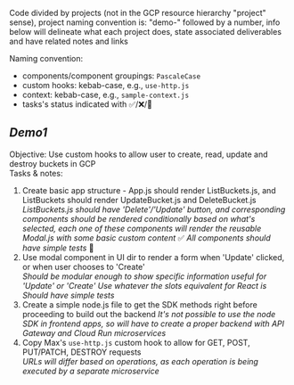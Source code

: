 Code divided by projects (not in the GCP resource hierarchy "project" sense), project naming convention is: "demo-" followed by a number, info below will delineate what each project does, state associated deliverables and have related notes and links

Naming convention:

- components/component groupings: `PascaleCase`
- custom hooks: kebab-case, e.g., `use-http.js`
- context: kebab-case, e.g., `sample-context.js`
- tasks's status indicated with ✅/❌/🚧

## _Demo1_

Objective: Use custom hooks to allow user to create, read, update and destroy buckets in GCP\
Tasks & notes:

1. Create basic app structure - App.js should render ListBuckets.js, and ListBuckets should render UpdateBucket.js and DeleteBucket.js\
   _ListBuckets.js should have 'Delete'/'Update' button, and corresponding components should be rendered conditionally based on what's selected, each one of these components will render the reusable Modal.js with some basic custom content_ ✅
   _All components should have simple tests_ 🚧
2. Use modal component in UI dir to render a form when 'Update' clicked, or when user chooses to 'Create'\
   _Should be modular enough to show specific information useful for 'Update' or 'Create'_
   _Use whatever the slots equivalent for React is_
   _Should have simple tests_
3. Create a simple node.js file to get the SDK methods right before proceeding to build out the backend
   _It's not possible to use the node SDK in frontend apps, so will have to create a proper backend with API Gateway and Cloud Run microservices_
4. Copy Max's `use-http.js` custom hook to allow for GET, POST, PUT/PATCH, DESTROY requests\
   _URLs will differ based on operations, as each operation is being executed by a separate microservice_
